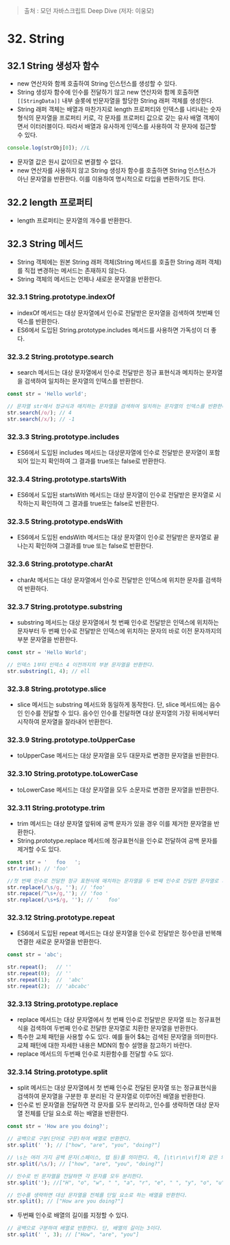 > 출처 : 모던 자바스크립트 Deep Dive (저자: 이웅모)
# 32. String
## 32.1 String 생성자 함수
- new 연산자와 함께 호출하여 String 인스턴스를 생성할 수 있다.
- String 생성자 함수에 인수를 전달하기 않고 new 연산자와 함께 호출하면 `[[StringData]]` 내부 슬롯에 빈문자열을 할당한 String 래퍼 객체를 생성한다.
- String 래퍼 객체는 배열과 마찬가지로 length 프로퍼티와 인덱스를 나타내는 숫자 형식의 문자열을 프로퍼티 키로, 각 문자를 프로퍼티 값으로 갖는
  유사 배열 객체이면서 이터러블이다. 따라서 배열과 유사하게 인덱스를 사용하여 각 문자에 접근할 수 있다.
```javascript
console.log(strObj[0]); //L
```
- 문자열 값은 원시 값이므로 변결할 수 없다.
- new 연산자를 사용하지 않고 String 생성자 함수를 호출하면 String 인스턴스가 아닌 문자열을 반환한다.
  이를 이용하여 명시적으로 타입을 변환하기도 한다.

## 32.2 length 프로퍼티
- length 프로퍼티는 문자열의 개수를 반환한다.

## 32.3 String 메서드
- String 객체에는 원본 String 래퍼 객체(String 메서드를 호출한 String 래퍼 객체)를 직접 변경하는 메서드는 존재하지 않는다.
- String 객체의 메서드는 언제나 새로운 문자열을 반환한다.

### 32.3.1 String.prototype.indexOf
- indexOf 메서드는 대상 문자열에서 인수로 전달받은 문자열을 검색하여 첫번째 인덱스를 반환한다.
- ES6에서 도입된 String.prototype.includes 메서드를 사용하면 가독성이 더 좋다.

### 32.3.2 String.prototype.search
- search 메서드는 대상 문자열에서 인수로 전달받은 정규 표현식과 메치하는 문자열을 검색하여 일치하는 문자열의 인덱스를 반환한다.
```javascript
const str = 'Hello world';

// 문자열 str에서 정규식과 매치하는 문자열을 검색하여 일치하는 문자열의 인덱스를 반환한다.
str.search(/o/); // 4
str.search(/x/); // -1
``` 

### 32.3.3 String.prototype.includes
- ES6에서 도입된 includes 메서드는 대상문자열에 인수로 전달받은 문자열이 포함되어 있는지 확인하여 그 결과를 true또는 false로 반환한다.

### 32.3.4 String.prototype.startsWith
- ES6에서 도입된 startsWith 메서드는 대상 문자열이 인수로 전달받은 문자열로 시작하는지 확인하여 그 결과를 true또는 false로 반환한다.

### 32.3.5 String.prototype.endsWith
- ES6에서 도입된 endsWith 메서드는 대상 문자열이 인수로 전달받은 문자열로 끝나는지 확인하여 그결과를 true 또는 false로 반환한다.

### 32.3.6 String.prototype.charAt
- charAt 메서드는 대상 문자열에서 인수로 전달받은 인덱스에 위치한 문자를 검색하여 반환하다.

### 32.3.7 String.prototype.substring
- substring 메서드는 대상 문자열에서 첫 번째 인수로 전달받은 인덱스에 위치하는 문자부터 두 번째 인수로 전달받은 인덱스에 위치하는 문자의 바로
  이전 문자까지의 부분 문자열을 반환한다.
```javascript
const str = 'Hello World';

// 인덱스 1부터 인덱스 4 이전까지의 부분 문자열을 반환한다.
str.substring(1, 4); // ell
```

### 32.3.8 String.prototype.slice
- slice 메서드는 substring 메서드와 동일하게 동작한다. 단, slice 메서드에는 음수인 인수를 전달할 수 있다.
  음수인 인수를 전달하면 대상 문자열의 가장 뒤에서부터 시작하여 문자열을 잘라내어 반환한다.
  
### 32.3.9 String.prototype.toUpperCase
- toUpperCase 메서드는 대상 문자열을 모두 대문자로 변경한 문자열을 반환한다.

### 32.3.10 String.prototype.toLowerCase
- toLowerCase 메서드는 대상 문자열을 모두 소문자로 변경한 문자열을 반환한다.

### 32.3.11 String.prototype.trim
- trim 메서드는 대상 문자열 앞뒤에 공백 문자가 있을 경우 이를 제거한 문자열을 반환한다.
- String.prototype.replace 메서드에 정규표현식을 인수로 전달하여 공백 문자를 제거할 수도 있다.
```javascript
const str = '   foo   ';
str.trim(); // 'foo'

//첫 번째 인수로 전달한 정규 표현식에 매치하는 문자열을 두 번째 인수로 잔달한 문자열로 치환한다.
str.replace(/\s/g, ''); // 'foo'
str.repace(/^\s+/g,''); // 'foo '
str.replace(/\s+$/g, ''); // '   foo'
```

### 32.3.12 String.prototype.repeat
- ES6에서 도입된 repeat 메서드는 대상 문자열을 인수로 전달받은 정수만큼 반복해 연결한 새로운 문자열을 반환한다.
```javascript
const str = 'abc';

str.repeat();   // ''
str.repeat(0);  // ''
str.repeat(1);  //  'abc'
str.repeat(2);  // 'abcabc'
```

### 32.3.13 String.prototype.replace
- replace 메서드는 대상 문자열에서 첫 번째 인수로 전달받은 문자열 또는 정규표현식을 검색하여 두번째 인수로 전달한 문자열로 치환한 문자열을 반환한다.
- 특수한 교체 패턴을 사용할 수도 있다. 예를 들어 $&는 검색된 문자열을 의미한다. 교체 패턴에 대한 자세한 내용은 MDN의 함수 설명을 참고하기 바란다.
- replace 메서드의 두번째 인수로 치환함수를 전달할 수도 있다. 

### 32.3.14 String.prototype.split
- split 메서드는 대상 문자열에서 첫 번째 인수로 전달된 문자열 또는 정규표현식을 검색하여 문자열을 구분한 후 분리된 각 문자열로 이루어진 배열을 반환한다.
- 인수로 빈 문자열을 전달하면 각 문자를 모두 분리하고, 인수를 생략하면 대상 문자열 전체를 단일 요소로 하는 배열을 반환한다.

```javascript
const str = 'How are you doing?';

// 공백으로 구분(단어로 구문)하여 배열로 반환한다.
str.split(' '); // ["how", "are", "you", "doing?"]

// \s는 여러 가지 공백 문자(스페이스, 탭 등)를 의미한다. 즉, [\t\r\n\v\f]와 같은 의미다.
str.split(/\s/); // ["how", "are", "you", "doing?"]

// 인수로 빈 문자열을 전달하면 각 문자를 모두 분리한다.
str.split(''); //["H", "o", "w", " ", "a", "r", "e", " ", "y", "o", "u", " ", "d", "o", "i", "n", "g", "?"]

// 인수를 생략하면 대상 문자열을 전체를 단일 요소로 하는 배열을 반환한다.
str.split(); // ["How are you doing?"]
```
- 두번째 인수로 배열의 길이를 지정할 수 있다.
```javascript
// 공백으로 구분하여 배열로 반환한다. 단, 배열의 길이는 3이다.
str.split(' ', 3); // ["How", "are", "you"]
```
